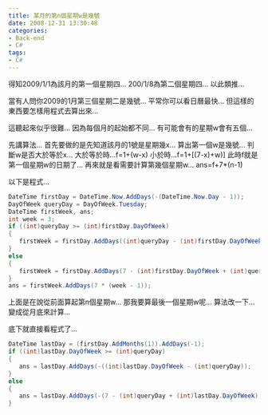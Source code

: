 ```yaml
---
title: 某月的第n個星期w是幾號
date: 2008-12-31 13:30:48
categories:
- Back-end
- C#
tags:
- C#
---
```

得知2009/1/1為該月的第一個星期四...
200/1/8為第二個星期四...
以此類推...

當有人問你2009的1月第三個星期二是幾號...
平常你可以看日曆最快...
但這樣的東西要怎樣用程式去算出來...

這聽起來似乎很難...
因為每個月的起始都不同...
有可能會有的星期w會有五個...

先講算法...
首先要做的是先知道該月的1號是星期幾x...
算出第一個w是幾號...
判斷w是否大於等於x...
大於等於時...f=1+(w-x)
小於時...f=1+[(7-x)+w)]
此時f就是第一個星期w的日期了...
再來就是看需要計算第幾個星期w...
ans=f+7*(n-1)

以下是程式...
``` csharp
DateTime firstDay = DateTime.Now.AddDays(-(DateTime.Now.Day - 1));
DayOfWeek queryDay = DayOfWeek.Tuesday;
DateTime firstWeek, ans;
int week = 3;
if ((int)queryDay >= (int)firstDay.DayOfWeek)
{
   firstWeek = firstDay.AddDays((int)queryDay - (int)firstDay.DayOfWeek);
}
else
{
   firstWeek = firstDay.AddDays(7 - (int)firstDay.DayOfWeek + (int)queryDay);
}
ans = firstWeek.AddDays(7 * (week - 1));
```

上面是在說從前面算起第n個星期w...
那我要算最後一個星期w呢...
算法改一下...
變成從月底來計算...

底下就直接看程式了...
``` csharp
DateTime lastDay = (firstDay.AddMonths(1)).AddDays(-1);
if ((int)lastDay.DayOfWeek >= (int)queryDay)
{
   ans = lastDay.AddDays(-((int)lastDay.DayOfWeek - (int)queryDay));
}
else
{
   ans = lastDay.AddDays(-(7 - (int)queryDay + (int)lastDay.DayOfWeek));
}
```